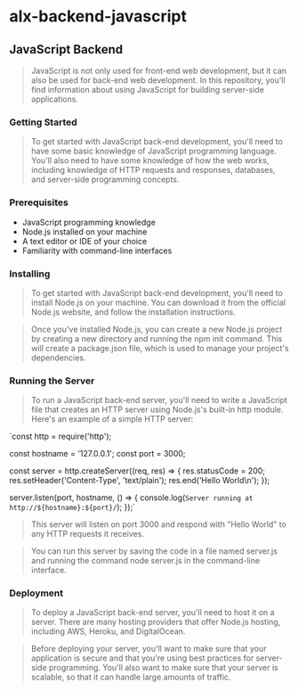 # alx-backend-javascript
## JavaScript Backend
> JavaScript is not only used for front-end web development, but it can also be used for back-end web development. In this repository, you'll find information about using JavaScript for building server-side applications.

### Getting Started
> To get started with JavaScript back-end development, you'll need to have some basic knowledge of JavaScript programming language. You'll also need to have some knowledge of how the web works, including knowledge of HTTP requests and responses, databases, and server-side programming concepts.

### Prerequisites
- JavaScript programming knowledge
- Node.js installed on your machine
- A text editor or IDE of your choice
- Familiarity with command-line interfaces

### Installing
> To get started with JavaScript back-end development, you'll need to install Node.js on your machine. You can download it from the official Node.js website, and follow the installation instructions.

> Once you've installed Node.js, you can create a new Node.js project by creating a new directory and running the npm init command. This will create a package.json file, which is used to manage your project's dependencies.

### Running the Server
> To run a JavaScript back-end server, you'll need to write a JavaScript file that creates an HTTP server using Node.js's built-in http module. Here's an example of a simple HTTP server:


`const http = require('http');

const hostname = '127.0.0.1';
const port = 3000;

const server = http.createServer((req, res) => {
  res.statusCode = 200;
  res.setHeader('Content-Type', 'text/plain');
  res.end('Hello World\n');
});

server.listen(port, hostname, () => {
  console.log(`Server running at http://${hostname}:${port}/`);
});`

> This server will listen on port 3000 and respond with "Hello World" to any HTTP requests it receives.

> You can run this server by saving the code in a file named server.js and running the command node server.js in the command-line interface.

### Deployment
> To deploy a JavaScript back-end server, you'll need to host it on a server. There are many hosting providers that offer Node.js hosting, including AWS, Heroku, and DigitalOcean.

> Before deploying your server, you'll want to make sure that your application is secure and that you're using best practices for server-side programming. You'll also want to make sure that your server is scalable, so that it can handle large amounts of traffic.